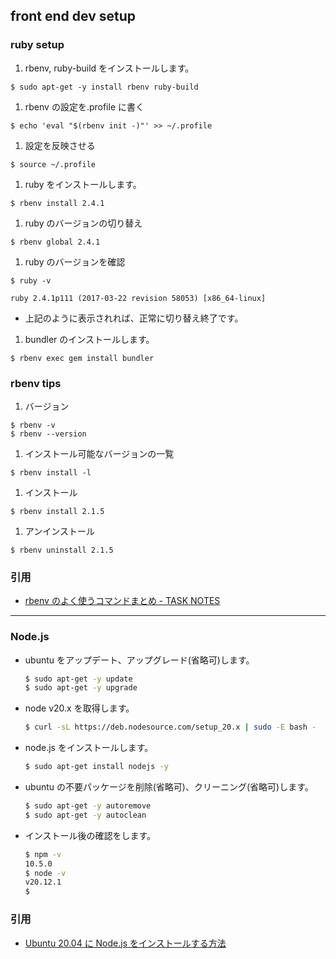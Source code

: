 ## front end dev setup

### ruby setup

1. rbenv, ruby-build をインストールします。

```
$ sudo apt-get -y install rbenv ruby-build
```

1. rbenv の設定を.profile に書く

```
$ echo 'eval "$(rbenv init -)"' >> ~/.profile
```

1. 設定を反映させる

```
$ source ~/.profile
```

1. ruby をインストールします。

```
$ rbenv install 2.4.1
```

1. ruby のバージョンの切り替え

```
$ rbenv global 2.4.1
```

1. ruby のバージョンを確認

```
$ ruby -v
```

```
ruby 2.4.1p111 (2017-03-22 revision 58053) [x86_64-linux]
```

- 上記のように表示されれば、正常に切り替え終了です。

1. bundler のインストールします。

```
$ rbenv exec gem install bundler
```

### rbenv tips

1. バージョン

```
$ rbenv -v
$ rbenv --version
```

1. インストール可能なバージョンの一覧

```
$ rbenv install -l
```

1. インストール

```
$ rbenv install 2.1.5
```

1. アンインストール

```
$ rbenv uninstall 2.1.5
```

### 引用

- [rbenv のよく使うコマンドまとめ - TASK NOTES](http://www.task-notes.com/entry/20141204/1417662000)

---

### Node.js

- ubuntu をアップデート、アップグレード(省略可)します。

  ```sh
  $ sudo apt-get -y update
  $ sudo apt-get -y upgrade
  ```

- node v20.x を取得します。

  ```sh
  $ curl -sL https://deb.nodesource.com/setup_20.x | sudo -E bash -
  ```

- node.js をインストールします。

  ```sh
  $ sudo apt-get install nodejs -y
  ```

- ubuntu の不要パッケージを削除(省略可)、クリーニング(省略可)します。

  ```sh
  $ sudo apt-get -y autoremove
  $ sudo apt-get -y autoclean
  ```

- インストール後の確認をします。

  ```sh
  $ npm -v
  10.5.0
  $ node -v
  v20.12.1
  $
  ```

### 引用

- [Ubuntu 20.04 に Node.js をインストールする方法](https://www.digitalocean.com/community/tutorials/how-to-install-node-js-on-ubuntu-20-04-ja)
